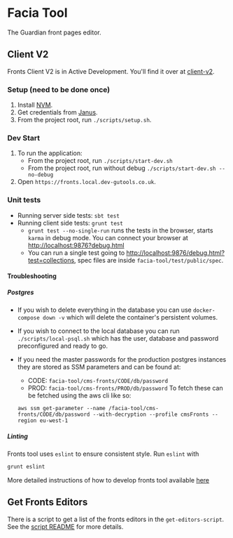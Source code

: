 # Facia Tool

The Guardian front pages editor.

## Client V2

Fronts Client V2 is in Active Development. You'll find it over at [client-v2](/client-v2).

### Setup (need to be done once)

1. Install [NVM](https://github.com/creationix/nvm).
1. Get credentials from [Janus](https://janus.gutools.co.uk/multi-credentials?&permissionIds=cmsFronts-dev,capi-api-gateway,frontend-dev).
2. From the project root, run `./scripts/setup.sh`.

### Dev Start

1. To run the application: 
   - From the project root, run `./scripts/start-dev.sh`
   - From the project root, run without debug `./scripts/start-dev.sh --no-debug`
2. Open `https://fronts.local.dev-gutools.co.uk`.

### Unit tests

- Running server side tests: `sbt test`
- Running client side tests: `grunt test` 
  - `grunt test --no-single-run` runs the tests in the browser, starts `karma` in debug mode. You can connect your browser at [http://localhost:9876?debug.html](http://localhost:9876?debug.html)
  - You can run a single test going to [http://localhost:9876/debug.html?test=collections](http://localhost:9876/debug.html?test=collections), spec files are inside `facia-tool/test/public/spec`.

#### Troubleshooting
##### Postgres
- If you wish to delete everything in the database you can use `docker-compose down -v` which will delete the container's persistent volumes.
- If you wish to connect to the local database you can run `./scripts/local-psql.sh` which has the user, database and password preconfigured and ready to go.
- If you need the master passwords for the production postgres instances they are stored as SSM parameters and can be found at:
  - CODE: `facia-tool/cms-fronts/CODE/db/password`
  - PROD: `facia-tool/cms-fronts/PROD/db/password`
  To fetch these can be fetched using the aws cli like so:
  
  `aws ssm get-parameter --name /facia-tool/cms-fronts/CODE/db/password --with-decryption --profile cmsFronts --region eu-west-1`

##### Linting

Fronts tool uses `eslint` to ensure consistent style. Run `eslint` with

```bash
grunt eslint
```

More detailed instructions of how to develop fronts tool available [here](./GUIDE_TO_FRONTS.md)

## Get Fronts Editors

There is a script to get a list of the fronts editors in the `get-editors-script`. See the [script README](./get-editors-script/README.md) for more details.
